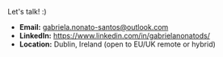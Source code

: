 Let's talk! :)

- **Email:** gabriela.nonato-santos@outlook.com
- **LinkedIn:** https://www.linkedin.com/in/gabrielanonatods/
- **Location:** Dublin, Ireland (open to EU/UK remote or hybrid)

